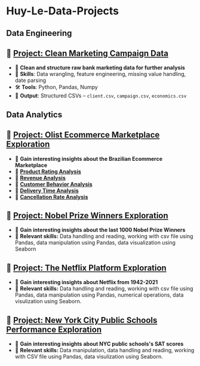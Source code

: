 # Huy-Le-Data-Projects

## Data Engineering
## 🔹 [Project: Clean Marketing Campaign Data](./clean_marketing_campaign_data/README.md)
- 🔗 **Clean and structure raw bank marketing data for further analysis**
- 🔧 **Skills**: Data wrangling, feature engineering, missing value handling, date parsing
- 🛠️ **Tools**: Python, Pandas, Numpy
- 📁 **Output**: Structured CSVs – `client.csv`, `campaign.csv`, `economics.csv`

## Data Analytics
## 🔹 [Project: Olist Ecommerce Marketplace Exploration](./Olist_Ecommerce/README.md)
- 🔗 **Gain interesting insights about the Brazilian Ecommerce Marketplace**
- 🔹 **[Product Rating Analysis](./Olist_Ecommerce/Reviews/README.md)**
- 🔹 **[Revenue Analysis](./Olist_Ecommerce/Rev_cat/README.md)**
- 🔹 **[Customer Behavior Analysis](./Olist_Ecommerce/Customer_behavior/README.md)**
- 🔹 **[Delivery Time Analysis](./Olist_Ecommerce/Delivery_city/README.md)**
- 🔹 **[Cancellation Rate Analysis](./Olist_Ecommerce/Cancellation_rate/README.md)**

## 🔹 [Project: Nobel Prize Winners Exploration](./Nobel_Prize_Winners/)
- 🔗 **Gain interesting insights about the last 1000 Nobel Prize Winners**
- 🧠 **Relevant skills:**
Data handling and reading, working with csv file using Pandas, data manipulation using Pandas, data visualization using Seaborn

## 🔹 [Project: The Netflix Platform Exploration](./Netflix_movies/)
- 🔗 **Gain interesting insights about Netflix from 1942-2021**
- 🧠 **Relevant skills:**
Data handling and reading, working with csv file using Pandas, data manipulation using Pandas, numerical operations, data visulization using Seaborn.

## 🔹 [Project: New York City Public Schools Performance Exploration ](./NYC_Public_Schools_SAT/)
- 🔗 **Gain interesting insights about NYC public schools's SAT scores**
- 🧠 **Relevant skills:**
Data manipulation, data handling and reading, working with CSV file using Pandas, data visulization using Seaborn.
